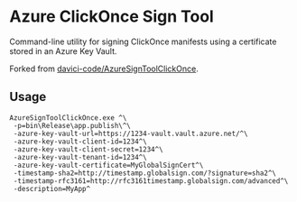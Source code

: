
# Azure ClickOnce Sign Tool

Command-line utility for signing ClickOnce manifests using a certificate stored in an Azure Key Vault.

Forked from [davici-code/AzureSignToolClickOnce](https://github.com/davici-code/AzureSignToolClickOnce).

## Usage

```shell
AzureSignToolClickOnce.exe ^\
 -p=bin\Release\app.publish\^\
 -azure-key-vault-url=https://1234-vault.vault.azure.net/^\
 -azure-key-vault-client-id=1234^\
 -azure-key-vault-client-secret=1234^\
 -azure-key-vault-tenant-id=1234^\
 -azure-key-vault-certificate=MyGlobalSignCert^\
 -timestamp-sha2=http://timestamp.globalsign.com/?signature=sha2^\
 -timestamp-rfc3161=http://rfc3161timestamp.globalsign.com/advanced^\
 -description=MyApp^
```
